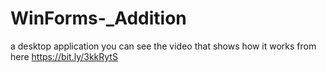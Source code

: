 # WinForms-_Addition

a desktop application
you can see the video that shows how it works from here  https://bit.ly/3kkRytS
